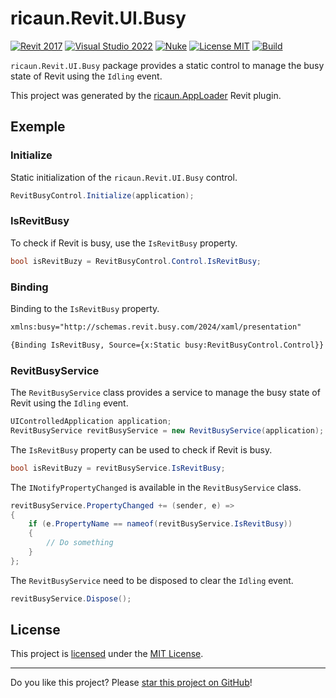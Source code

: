 # ricaun.Revit.UI.Busy

[![Revit 2017](https://img.shields.io/badge/Revit-2017+-blue.svg)](https://github.com/ricaun-io/ricaun.Revit.UI.Busy)
[![Visual Studio 2022](https://img.shields.io/badge/Visual%20Studio-2022-blue)](https://github.com/ricaun-io/ricaun.Revit.UI.Busy)
[![Nuke](https://img.shields.io/badge/Nuke-Build-blue)](https://nuke.build/)
[![License MIT](https://img.shields.io/badge/License-MIT-blue.svg)](LICENSE)
[![Build](https://github.com/ricaun-io/ricaun.Revit.UI.Busy/actions/workflows/Build.yml/badge.svg)](https://github.com/ricaun-io/ricaun.Revit.UI.Busy/actions)

`ricaun.Revit.UI.Busy` package provides a static control to manage the busy state of Revit using the `Idling` event.

This project was generated by the [ricaun.AppLoader](https://ricaun.com/AppLoader/) Revit plugin.

## Exemple

### Initialize
Static initialization of the `ricaun.Revit.UI.Busy` control.
```c#
RevitBusyControl.Initialize(application);
```

### IsRevitBusy
To check if Revit is busy, use the `IsRevitBusy` property.
```c#
bool isRevitBuzy = RevitBusyControl.Control.IsRevitBusy;
```

### Binding

Binding to the `IsRevitBusy` property.
```xml
xmlns:busy="http://schemas.revit.busy.com/2024/xaml/presentation"
```
```xml
{Binding IsRevitBusy, Source={x:Static busy:RevitBusyControl.Control}}
```

### RevitBusyService

The `RevitBusyService` class provides a service to manage the busy state of Revit using the `Idling` event.
```c#
UIControlledApplication application;
RevitBusyService revitBusyService = new RevitBusyService(application);
```

The `IsRevitBusy` property can be used to check if Revit is busy.
```c#
bool isRevitBuzy = revitBusyService.IsRevitBusy;
```

The `INotifyPropertyChanged` is available in the `RevitBusyService` class.
```c#
revitBusyService.PropertyChanged += (sender, e) =>
{
	if (e.PropertyName == nameof(revitBusyService.IsRevitBusy))
	{
		// Do something
	}
};
```

The `RevitBusyService` need to be disposed to clear the `Idling` event.
```c#
revitBusyService.Dispose();
```

## License

This project is [licensed](LICENSE) under the [MIT License](https://en.wikipedia.org/wiki/MIT_License).

---

Do you like this project? Please [star this project on GitHub](https://github.com/ricaun-io/ricaun.Revit.UI.Busy/stargazers)!